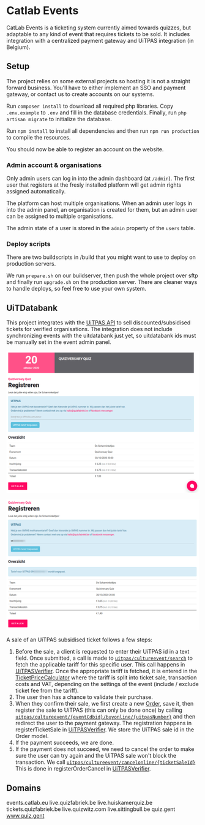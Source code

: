 # Catlab Events
CatLab Events is a ticketing system currently aimed towards quizzes, but adaptable to 
any kind of event that requires tickets to be sold. It includes integration with a centralized 
payment gateway and UiTPAS integration (in Belgium).

## Setup
The project relies on some external projects so hosting it is not a straight forward business. You'll have 
to either implement an SSO and payment gateway, or contact us to create accounts on our systems.

Run ```composer install``` to download all required php libraries. Copy ```.env.example``` to ```.env``` and fill in the database
credentials. Finally, run ```php artisan migrate``` to initialize the database.

Run ```npm install``` to install all dependencies and then run ```npm run production``` to compile the resources.

You should now be able to register an account on the website.

### Admin account & organisations
Only admin users can log in into the admin dashboard (at `/admin`). The first user that registers at the fresly installed 
platform will get admin rights assigned automatically.

The platform can host multiple organisations. When an admin user logs in into the admin panel, an organisation is created 
for them, but an admin user can be assigned to multiple organisations.

The admin state of a user is stored in the `admin` property of the `users` table.

### Deploy scripts
There are two buildscripts in /build that you might want to use to deploy on production servers.

We run ```prepare.sh``` on our buildserver, then push the whole project over sftp and finally run ```upgrade.sh``` on 
the production server. There are cleaner ways to handle deploys, so feel free to use your own system.

## UiTDatabank
This project integrates with the [UiTPAS API](https://documentatie.uitdatabank.be/) to sell 
discounted/subsidised tickets for verified organisations. The integration does not include synchronizing 
events with the uitdatabank just yet, so uitdatabank ids must be manually set in the event admin panel.

![UiTPAS - step 1](docs/screenshots/uitpas-step1.png)

![UiTPAS - step 2](docs/screenshots/uitpas-step2.png)

A sale of an UiTPAS subsidised ticket follows a few steps:
1. Before the sale, a client is requested to enter their UiTPAS id in a text field. Once submitted, a call is made to 
[`uitpas/cultureevent/search`](https://documentatie.uitdatabank.be/content/uitpas_api/latest/events/uitpas-aanbod-doorzoeken.html) 
to fetch the applicable tariff for this specific user. This call happens in [UiTPASVerifier](app/UitDB/UiTPASVerifier.php).
Once the appropriate tariff is fetched, it is entered in the [TicketPriceCalculator](app/Tools/TicketPriceCalculator.php) 
where the tariff is split into ticket sale, transaction costs and VAT, depending on the settings of the event 
(include / exclude ticket fee from the tariff).
3. The user then has a chance to validate their purchase.
4. When they confirm their sale, we first create a new [Order](app/Models/Order.php), save it, then register the sale 
to UiTPAS (this can only be done once) by calling [`uitpas/cultureevent/{eventCdbid}/buyonline/{uitpasNumber}`](https://documentatie.uitdatabank.be/content/uitpas_api/latest/events/online-registratie-van-verkoop-van-ticket.html) 
and then redirect the user to the payment gateway. The registration happens in registerTicketSale in 
[UiTPASVerifier](app/UitDB/UiTPASVerifier.php). We store the UiTPAS sale id in the Order model.
5. If the payment succeeds, we are done. 
6. If the payment does not succeed, we need to cancel the order to make sure the user can try again and the UiTPAS sale 
won't block the transaction. We call [`uitpas/cultureevent/cancelonline/{ticketSaleId}`](https://documentatie.uitdatabank.be/content/uitpas_api/latest/events/online-annulatie-van-verkoop-van-ticket-adhv-id.html) 
This is done in registerOrderCancel in [UiTPASVerifier](app/UitDB/UiTPASVerifier.php).

## Domains
events.catlab.eu
live.quizfabriek.be
live.huiskamerquiz.be
tickets.quizfabriek.be
live.quizwitz.com
live.sittingbull.be
quiz.gent
www.quiz.gent